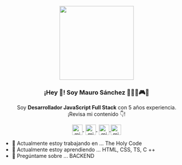 <p align="center" width="300">
   <img align="center" width="200" src="https://avatars.githubusercontent.com/u/10161169?v=4" />
   <h3 align="center">¡Hey 👋! Soy Mauro Sánchez 👨🏻‍💻🎮🍺</h3>
</p>

<p align="center">Soy <strong>Desarrollador JavaScript Full Stack</strong> con 5 años experiencia.<br />¡Revisa mi contenido 👇!</p>
<p align="center">
   <a href="https://www.twitch.tv/theholycode" target="blank" style='margin-right:4px'>
    <img align="center" src="https://cdn.jsdelivr.net/npm/simple-icons@3.0.1/icons/twitch.svg" alt="midudev" height="28px" width="28px" />
  </a>
   <a href="https://www.youtube.com/channel/UCROut3b1_tmEjGw4dX4fIOA" target="blank" style='margin-right:4px'>
    <img align="center" src="https://cdn.jsdelivr.net/npm/simple-icons@3.0.1/icons/youtube.svg" alt="midudev" height="28px" width="28px" />
  </a>
  <a href="https://twitter.com/MauroSanchez25" target="blank">
    <img align="center" src="https://cdn.jsdelivr.net/npm/simple-icons@3.0.1/icons/twitter.svg" alt="midudev" height="28px" width="28px" />
  </a>
    <a href="https://www.linkedin.com/in/mesanchez91" target="blank">
    <img align="center" src="https://cdn.jsdelivr.net/npm/simple-icons@3.0.1/icons/linkedin.svg" alt="midudev" height="28px" width="28px" />
  </a>
</p>

- 🔭 Actualmente estoy trabajando en ... The Holy Code
- 🌱 Actualmente estoy aprendiendo ... HTML, CSS, TS, C ++
- 💬 Pregúntame sobre ... BACKEND
